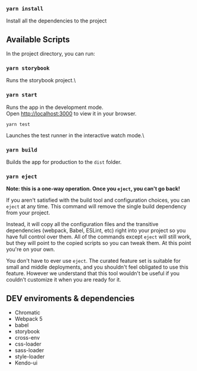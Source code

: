 ### `yarn install`
Install all the dependencies to the project

## Available Scripts

In the project directory, you can run:


### `yarn storybook`
Runs the storybook project.\
### `yarn start`

Runs the app in the development mode.\
Open [http://localhost:3000](http://localhost:3000) to view it in your browser.

 `yarn test`

Launches the test runner in the interactive watch mode.\

### `yarn build`

Builds the app for production to the `dist` folder.

### `yarn eject`

**Note: this is a one-way operation. Once you `eject`, you can't go back!**

If you aren't satisfied with the build tool and configuration choices, you can `eject` at any time. This command will remove the single build dependency from your project.

Instead, it will copy all the configuration files and the transitive dependencies (webpack, Babel, ESLint, etc) right into your project so you have full control over them. All of the commands except `eject` will still work, but they will point to the copied scripts so you can tweak them. At this point you're on your own.

You don't have to ever use `eject`. The curated feature set is suitable for small and middle deployments, and you shouldn't feel obligated to use this feature. However we understand that this tool wouldn't be useful if you couldn't customize it when you are ready for it.


## DEV enviroments & dependencies

- Chromatic
- Webpack 5
- babel
- storybook  
- cross-env
- css-loader
- sass-loader
- style-loader
- Kendo-ui
